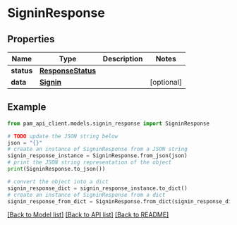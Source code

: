 # SigninResponse


## Properties

Name | Type | Description | Notes
------------ | ------------- | ------------- | -------------
**status** | [**ResponseStatus**](ResponseStatus.md) |  | 
**data** | [**Signin**](Signin.md) |  | [optional] 

## Example

```python
from pam_api_client.models.signin_response import SigninResponse

# TODO update the JSON string below
json = "{}"
# create an instance of SigninResponse from a JSON string
signin_response_instance = SigninResponse.from_json(json)
# print the JSON string representation of the object
print(SigninResponse.to_json())

# convert the object into a dict
signin_response_dict = signin_response_instance.to_dict()
# create an instance of SigninResponse from a dict
signin_response_from_dict = SigninResponse.from_dict(signin_response_dict)
```
[[Back to Model list]](../README.md#documentation-for-models) [[Back to API list]](../README.md#documentation-for-api-endpoints) [[Back to README]](../README.md)


